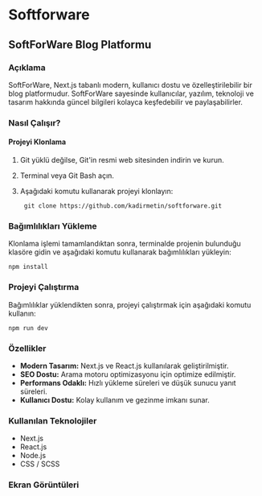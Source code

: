 # Softforware

## SoftForWare Blog Platformu 

### Açıklama
SoftForWare, Next.js tabanlı modern, kullanıcı dostu ve özelleştirilebilir bir blog platformudur. SoftForWare sayesinde kullanıcılar, yazılım, teknoloji ve tasarım hakkında güncel bilgileri kolayca keşfedebilir ve paylaşabilirler.

### Nasıl Çalışır?
#### Projeyi Klonlama
1. Git yüklü değilse, Git'in resmi web sitesinden indirin ve kurun.

2. Terminal veya Git Bash açın.

3. Aşağıdaki komutu kullanarak projeyi klonlayın:

		git clone https://github.com/kadirmetin/softforware.git

### Bağımlılıkları Yükleme

Klonlama işlemi tamamlandıktan sonra, terminalde projenin bulunduğu klasöre gidin ve aşağıdaki komutu kullanarak bağımlılıkları yükleyin:

	npm install

### Projeyi Çalıştırma
Bağımlılıklar yüklendikten sonra, projeyi çalıştırmak için aşağıdaki komutu kullanın:

	npm run dev

### Özellikler

- **Modern Tasarım:** Next.js ve React.js kullanılarak geliştirilmiştir.
- **SEO Dostu:** Arama motoru optimizasyonu için optimize edilmiştir.
- **Performans Odaklı:** Hızlı yükleme süreleri ve düşük sunucu yanıt süreleri.
- **Kullanıcı Dostu:** Kolay kullanım ve gezinme imkanı sunar.

### Kullanılan Teknolojiler

- Next.js
- React.js
- Node.js
- CSS / SCSS

### Ekran Görüntüleri
